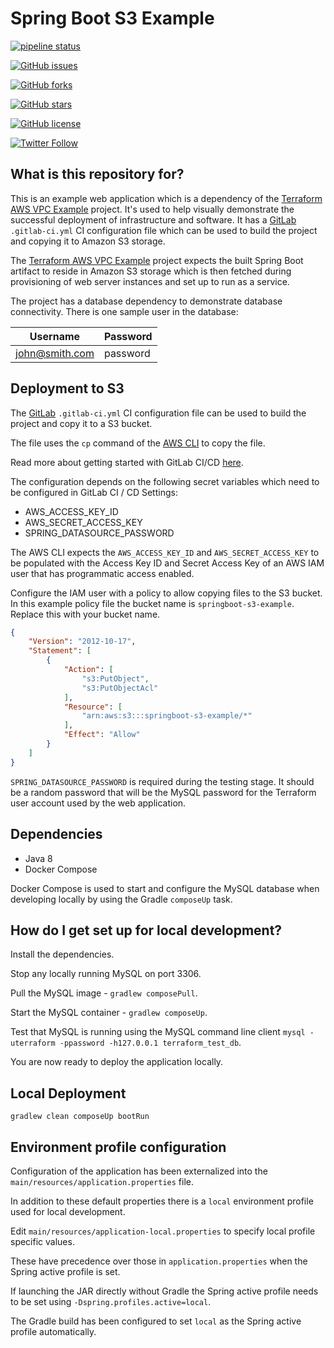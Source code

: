 # Spring Boot S3 Example #

[![pipeline status](https://gitlab.com/benoutram/springboot-s3-example/badges/master/pipeline.svg)](https://gitlab.com/benoutram/springboot-s3-example/commits/master)

[![GitHub issues](https://img.shields.io/github/issues/benoutram/springboot-s3-example.svg)](https://github.com/benoutram/springboot-s3-example/issues)

[![GitHub forks](https://img.shields.io/github/forks/benoutram/springboot-s3-example.svg)](https://github.com/benoutram/springboot-s3-example/network)

[![GitHub stars](https://img.shields.io/github/stars/benoutram/springboot-s3-example.svg)](https://github.com/benoutram/springboot-s3-example/stargazers)

[![GitHub license](https://img.shields.io/github/license/benoutram/springboot-s3-example.svg)](https://github.com/benoutram/springboot-s3-example/blob/master/LICENSE)

[![Twitter Follow](https://img.shields.io/twitter/follow/benoutram.svg?style=social&label=Follow)](https://twitter.com/intent/follow?screen_name=benoutram)

## What is this repository for? ##

This is an example web application which is a dependency of the [Terraform AWS VPC Example](https://github.com/benoutram/terraform-aws-vpc-example) project. It's used to help visually demonstrate the successful deployment of infrastructure and software. It has a [GitLab](https://gitlab.com) `.gitlab-ci.yml` CI configuration file which can be used to build the project and copying it to Amazon S3 storage.

The [Terraform AWS VPC Example](https://github.com/benoutram/terraform-aws-vpc-example) project expects the built 
Spring Boot artifact to reside in Amazon S3 storage which is then fetched during provisioning of web server 
instances and set up to run as a service.

The project has a database dependency to demonstrate database connectivity. There is one sample user in the database:

| Username       | Password |
| -------------- | ---------|
| john@smith.com | password |

## Deployment to S3 ##

The [GitLab](https://gitlab.com) `.gitlab-ci.yml` CI configuration file can be used to build the project and copy it to a S3 bucket.

The file uses the `cp` command of the [AWS CLI](http://docs.aws.amazon.com/cli/latest/reference/s3/cp.html) to copy the file.

Read more about getting started with GitLab CI/CD  [here](https://docs.gitlab.com/ee/ci/).

The configuration depends on the following secret variables which need to be configured in GitLab CI / CD Settings:

- AWS_ACCESS_KEY_ID
- AWS_SECRET_ACCESS_KEY
- SPRING_DATASOURCE_PASSWORD

The AWS CLI expects the `AWS_ACCESS_KEY_ID` and `AWS_SECRET_ACCESS_KEY` to be populated with the Access Key ID and Secret Access Key of an AWS IAM user that has programmatic access enabled.

Configure the IAM user with a policy to allow copying files to the S3 bucket. In this example policy file the bucket name is `springboot-s3-example`. Replace this with your bucket name.

```json
{
    "Version": "2012-10-17",
    "Statement": [
        {
            "Action": [
                "s3:PutObject",
                "s3:PutObjectAcl"
            ],
            "Resource": [
                "arn:aws:s3:::springboot-s3-example/*"
            ],
            "Effect": "Allow"
        }
    ]
}
```

`SPRING_DATASOURCE_PASSWORD` is required during the testing stage. It should be a random password that will be the MySQL password for the Terraform user account used by the web application.

## Dependencies ##

  * Java 8
  * Docker Compose
  
Docker Compose is used to start and configure the MySQL database when developing locally by using the Gradle 
`composeUp` task.

## How do I get set up for local development? ##

Install the dependencies.

Stop any locally running MySQL on port 3306.

Pull the MySQL image - `gradlew composePull`.

Start the MySQL container - `gradlew composeUp`.
  
Test that MySQL is running using the MySQL command line client `mysql -uterraform -ppassword -h127.0.0.1 terraform_test_db`.

You are now ready to deploy the application locally.

## Local Deployment ##

`gradlew clean composeUp bootRun`

## Environment profile configuration ##

Configuration of the application has been externalized into the `main/resources/application.properties` file.

In addition to these default properties there is a `local` environment profile used for local development.

Edit `main/resources/application-local.properties` to specify local profile specific values.

These have precedence over those in `application.properties` when the Spring active profile is set.

If launching the JAR directly without Gradle the Spring active profile needs to be set using `-Dspring.profiles.active=local`.

The Gradle build has been configured to set `local` as the Spring active profile automatically.
